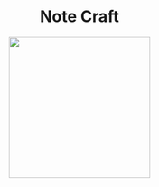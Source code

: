 <div align='center'>
  <h1>Note Craft</h1>
  <img src = "https://github.com/vaishnavi-3969/Hack-The-Classroom-Note-Craft/assets/80088403/1941350b-5ec0-4684-8819-9a2b65d19508" width="250px"/>
</div>
